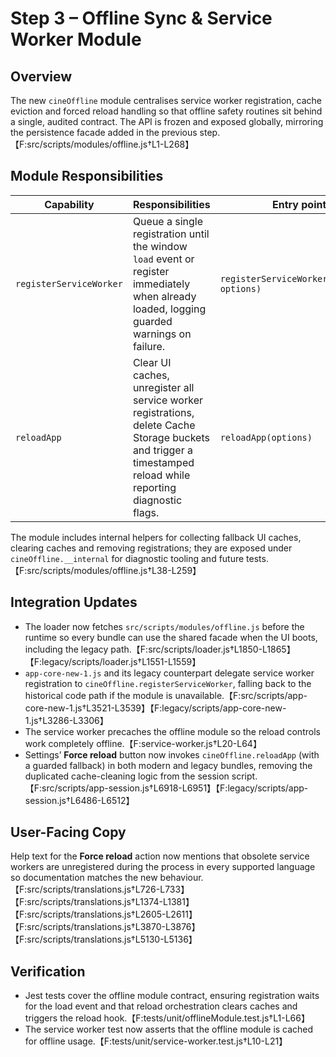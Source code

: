 # Step 3 – Offline Sync & Service Worker Module

## Overview
The new `cineOffline` module centralises service worker registration, cache eviction and forced reload
handling so that offline safety routines sit behind a single, audited contract. The API is frozen and
exposed globally, mirroring the persistence facade added in the previous step.【F:src/scripts/modules/offline.js†L1-L268】

## Module Responsibilities
| Capability | Responsibilities | Entry points |
| --- | --- | --- |
| `registerServiceWorker` | Queue a single registration until the window `load` event or register immediately when already loaded, logging guarded warnings on failure. | `registerServiceWorker(scriptUrl, options)` |
| `reloadApp` | Clear UI caches, unregister all service worker registrations, delete Cache Storage buckets and trigger a timestamped reload while reporting diagnostic flags. | `reloadApp(options)` |

The module includes internal helpers for collecting fallback UI caches, clearing caches and removing
registrations; they are exposed under `cineOffline.__internal` for diagnostic tooling and future tests.【F:src/scripts/modules/offline.js†L38-L259】

## Integration Updates
* The loader now fetches `src/scripts/modules/offline.js` before the runtime so every bundle can use the
  shared facade when the UI boots, including the legacy path.【F:src/scripts/loader.js†L1850-L1865】【F:legacy/scripts/loader.js†L1551-L1559】
* `app-core-new-1.js` and its legacy counterpart delegate service worker registration to
  `cineOffline.registerServiceWorker`, falling back to the historical code path if the module is
  unavailable.【F:src/scripts/app-core-new-1.js†L3521-L3539】【F:legacy/scripts/app-core-new-1.js†L3286-L3306】
* The service worker precaches the offline module so the reload controls work completely offline.【F:service-worker.js†L20-L64】
* Settings’ **Force reload** button now invokes `cineOffline.reloadApp` (with a guarded fallback) in both
  modern and legacy bundles, removing the duplicated cache-cleaning logic from the session script.【F:src/scripts/app-session.js†L6918-L6951】【F:legacy/scripts/app-session.js†L6486-L6512】

## User-Facing Copy
Help text for the **Force reload** action now mentions that obsolete service workers are unregistered
during the process in every supported language so documentation matches the new behaviour.【F:src/scripts/translations.js†L726-L733】【F:src/scripts/translations.js†L1374-L1381】【F:src/scripts/translations.js†L2605-L2611】【F:src/scripts/translations.js†L3870-L3876】【F:src/scripts/translations.js†L5130-L5136】

## Verification
* Jest tests cover the offline module contract, ensuring registration waits for the load event and that
  reload orchestration clears caches and triggers the reload hook.【F:tests/unit/offlineModule.test.js†L1-L66】
* The service worker test now asserts that the offline module is cached for offline usage.【F:tests/unit/service-worker.test.js†L10-L21】
